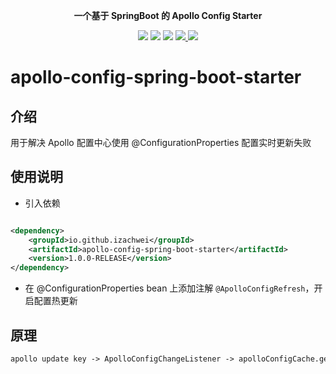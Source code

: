 <p align="center">
	<strong>一个基于 SpringBoot 的 Apollo Config Starter </strong>
</p>

<p align="center">
    <a>
        <img src="https://img.shields.io/badge/JDK-1.8+-green.svg" >
    </a>
    <a>
        <img src="https://img.shields.io/badge/springBoot-2.2.5.RELEASE-green.svg" >
    </a>
<a>
        <img src="https://img.shields.io/badge/springCloud-Hoxton.SR3-green.svg" >
    </a>
    <a href="https://www.jetbrains.com">
        <img src="https://img.shields.io/badge/IntelliJ%20IDEA-support-blue.svg" >
    </a>
    <a>
        <img src="https://img.shields.io/badge/License-Apache%202.0-blue.svg" >
    </a>
</p>

# apollo-config-spring-boot-starter

## 介绍

用于解决 Apollo 配置中心使用 @ConfigurationProperties 配置实时更新失败

## 使用说明

* 引入依赖

```xml

<dependency>
    <groupId>io.github.izachwei</groupId>
    <artifactId>apollo-config-spring-boot-starter</artifactId>
    <version>1.0.0-RELEASE</version>
</dependency>
```

* 在 @ConfigurationProperties bean 上添加注解 `@ApolloConfigRefresh`，开启配置热更新


## 原理

```html
apollo update key -> ApolloConfigChangeListener -> apolloConfigCache.get(configKey) -> refreshScope.refresh()
```